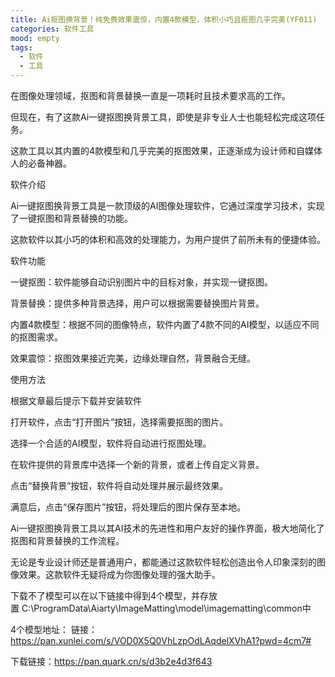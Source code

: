 ```yaml
---
title: Ai抠图换背景！纯免费效果震惊，内置4款模型，体积小巧且抠图几乎完美(YF011)
categories: 软件工具
mood: empty
tags:
  - 软件
  - 工具
---
```


在图像处理领域，抠图和背景替换一直是一项耗时且技术要求高的工作。

但现在，有了这款Ai一键抠图换背景工具，即使是非专业人士也能轻松完成这项任务。

这款工具以其内置的4款模型和几乎完美的抠图效果，正逐渐成为设计师和自媒体人的必备神器。

软件介绍

Ai一键抠图换背景工具是一款顶级的AI图像处理软件，它通过深度学习技术，实现了一键抠图和背景替换的功能。

这款软件以其小巧的体积和高效的处理能力，为用户提供了前所未有的便捷体验。

软件功能

一键抠图：软件能够自动识别图片中的目标对象，并实现一键抠图。

背景替换：提供多种背景选择，用户可以根据需要替换图片背景。

内置4款模型：根据不同的图像特点，软件内置了4款不同的AI模型，以适应不同的抠图需求。

效果震惊：抠图效果接近完美，边缘处理自然，背景融合无缝。

使用方法

根据文章最后提示下载并安装软件

打开软件，点击“打开图片”按钮，选择需要抠图的图片。

选择一个合适的AI模型，软件将自动进行抠图处理。

在软件提供的背景库中选择一个新的背景，或者上传自定义背景。

点击“替换背景”按钮，软件将自动处理并展示最终效果。

满意后，点击“保存图片”按钮，将处理后的图片保存至本地。

Ai一键抠图换背景工具以其AI技术的先进性和用户友好的操作界面，极大地简化了抠图和背景替换的工作流程。

无论是专业设计师还是普通用户，都能通过这款软件轻松创造出令人印象深刻的图像效果。这款软件无疑将成为你图像处理的强大助手。

下载不了模型可以在以下链接中得到4个模型，并存放置 C:\ProgramData\Aiarty\ImageMatting\model\imagematting\common中

4个模型地址：
链接：https://pan.xunlei.com/s/VOD0X5Q0VhLzpOdLAqdelXVhA1?pwd=4cm7#



下载链接：https://pan.quark.cn/s/d3b2e4d3f643








